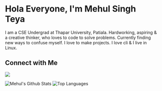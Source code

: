 # Hola Everyone, I'm Mehul Singh Teya 

I am a CSE Undergrad at Thapar University, Patiala. Hardworking, aspiring & a creative thinker, who loves to code to solve problems. Currently finding new ways to confuse myself. I love to make projects. I love cli & I live in Linux.

## Connect with Me

[<img src="https://img.shields.io/badge/linkedin-%230077B5.svg?&style=for-the-badge&logo=linkedin&logoColor=white" />](https://www.linkedin.com/in/mehul-singh-teya-555648156/)

![Mehul's Github Stats](https://github-readme-stats.vercel.app/api?username=daxter-army&show_icons=true&theme=dracula)
![Top Languages](https://github-readme-stats.vercel.app/api/top-langs/?username=daxter-army&theme=dracula&layout=compact)